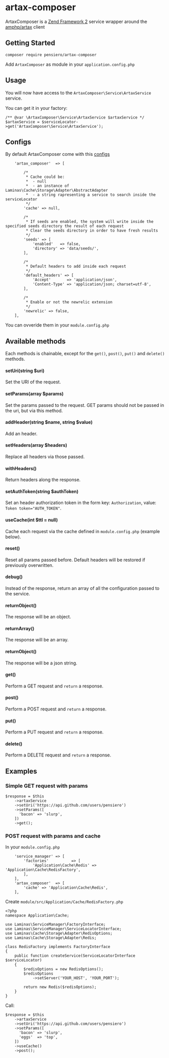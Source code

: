 # artax-composer

ArtaxComposer is a [Zend Framework 2](https://github.com/zendframework/zendframework) service wrapper around the [amphp/artax](https://github.com/amphp/artax) client


## Getting Started

```
composer require pensiero/artax-composer
```

Add `ArtaxComposer` as module in your `application.config.php`

## Usage

You will now have access to the `ArtaxComposer\Service\ArtaxService` service.

You can get it in your factory:
```
/** @var \ArtaxComposer\Service\ArtaxService $artaxService */
$artaxService = $serviceLocator->get('ArtaxComposer\Service\ArtaxService');
```

## Configs

By default ArtaxComposer come with this [configs](blob/master/config/module.config.php)

```
    'artax_composer'  => [

        /*
         * Cache could be:
         *  - null
         *  - an instance of Laminas\Cache\Storage\Adapter\AbstractAdapter
         *  - a string rapresenting a service to search inside the serviceLocator
         */
        'cache' => null,

        /*
         * If seeds are enabled, the system will write inside the specified seeds directory the result of each request
         * Clear the seeds directory in order to have fresh results
         */
        'seeds' => [
            'enabled'   => false,
            'directory' => 'data/seeds/',
        ],

        /*
         * Default headers to add inside each request
         */
        'default_headers' => [
            'Accept'       => 'application/json',
            'Content-Type' => 'application/json; charset=utf-8',
        ],

        /*
         * Enable or not the newrelic extension
         */
        'newrelic' => false,
    ],
```

You can ovveride them in your `module.config.php`


## Available methods

Each methods is chainable, except for the `get()`, `post()`, `put()` and `delete()` methods.

#### setUri(string $uri)

Set the URI of the request.

#### setParams(array $params)

Set the params passed to the request. GET params should not be passed in the uri, but via this method.

#### addHeader(string $name, string $value)

Add an header.

#### setHeaders(array $headers)

Replace all headers via those passed.

#### withHeaders()

Return headers along the response.

#### setAuthToken(string $authToken)

Set an header authorization token in the form key: `Authorization`, value: `Token token="AUTH_TOKEN"`.

#### useCache(int $ttl = null)

Cache each request via the cache defined in `module.config.php` (example below).

#### reset()

Reset all params passed before. Default headers will be restored if previously overwritten.

#### debug()

Instead of the response, return an array of all the configuration passed to the service.

#### returnObject()

The response will be an object.

#### returnArray()

The response will be an array.

#### returnObject()

The response will be a json string.

#### get()

Perform a GET request and `return` a response.

#### post()

Perform a POST request and `return` a response.

#### put()

Perform a PUT request and `return` a response.

#### delete()

Perform a DELETE request and `return` a response.


## Examples

### Simple GET request with params

```
$response = $this
    ->artaxService
    ->setUri('https://api.github.com/users/pensiero')
    ->setParams([
      'bacon' => 'slurp',
    ])
    ->get();
```


### POST request with params and cache

In your `module.config.php`

```
    'service_manager' => [
        'factories'          => [
            'Application\Cache\Redis' => 'Application\Cache\RedisFactory',
        ],
    ],
    'artax_composer'  => [
        'cache' => 'Application\Cache\Redis',
    ],
```

Create `module/src/Application/Cache/RedisFactory.php`
```
<?php
namespace Application\Cache;

use Laminas\ServiceManager\FactoryInterface;
use Laminas\ServiceManager\ServiceLocatorInterface;
use Laminas\Cache\Storage\Adapter\RedisOptions;
use Laminas\Cache\Storage\Adapter\Redis;

class RedisFactory implements FactoryInterface
{
    public function createService(ServiceLocatorInterface $serviceLocator)
    {
        $redisOptions = new RedisOptions();
        $redisOptions
            ->setServer('YOUR_HOST', 'YOUR_PORT');

        return new Redis($redisOptions);
    }
}
```


Call:
```
$response = $this
    ->artaxService
    ->setUri('https://api.github.com/users/pensiero')
    ->setParams([
      'bacon' => 'slurp',
      'eggs'  => 'top',
    ])
    ->useCache()
    ->post();
```